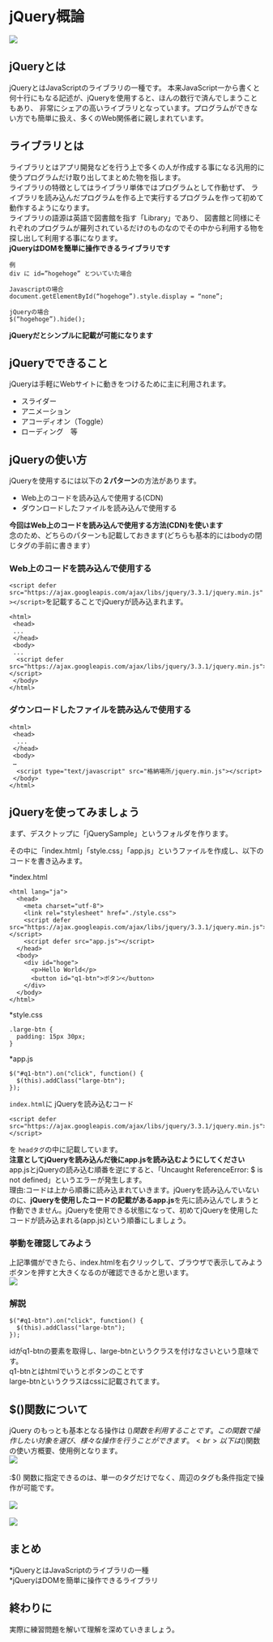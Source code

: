 
# jQuery概論
![](./original/jQuery.png)
## jQueryとは

jQueryとはJavaScriptのライブラリの一種です。
本来JavaScript一から書くと何十行にもなる記述が、jQueryを使用すると、ほんの数行で済んでしまうこともあり、
非常にシェアの高いライブラリとなっています。プログラムができない方でも簡単に扱え、多くのWeb関係者に親しまれています。

## ライブラリとは
ライブラリとはアプリ開発などを行う上で多くの人が作成する事になる汎用的に使うプログラムだけ取り出してまとめた物を指します。
<br>
ライブラリの特徴としてはライブラリ単体ではプログラムとして作動せず、
ライブラリを読み込んだプログラムを作る上で実行するプログラムを作って初めて動作するようになります。<br>
ライブラリの語源は英語で図書館を指す「Library」であり、
図書館と同様にそれぞれのプログラムが羅列されているだけのものなのでその中から利用する物を探し出して利用する事になります。<br>
**jQueryはDOMを簡単に操作できるライブラリです**

```
例
div に id=”hogehoge” とついていた場合

Javascriptの場合
document.getElementById(“hogehoge”).style.display = “none”;

jQueryの場合
$(“hogehoge”).hide();
```

**jQueryだとシンプルに記載が可能になります**
<br>

## jQueryでできること

jQueryは手軽にWebサイトに動きをつけるために主に利用されます。
- スライダー
- アニメーション
- アコーディオン（Toggle）
- ローディング　等

## jQueryの使い方

jQueryを使用するには以下の**２パターン**の方法があります。<br>
- Web上のコードを読み込んで使用する(CDN)
- ダウンロードしたファイルを読み込んで使用する

**今回はWeb上のコードを読み込んで使用する方法(CDN)を使います**
<br>
念のため、どちらのパターンも記載しておきます(どちらも基本的にはbodyの閉じタグの手前に書きます）

### Web上のコードを読み込んで使用する
`<script defer src="https://ajax.googleapis.com/ajax/libs/jquery/3.3.1/jquery.min.js"></script>`を記載することでjQueryが読み込まれます。
```
<html>
 <head>
 ...
 </head>
 <body>
 ...
  <script defer src="https://ajax.googleapis.com/ajax/libs/jquery/3.3.1/jquery.min.js"></script>
 </body>
</html> 
```
### ダウンロードしたファイルを読み込んで使用する
```
<html>
 <head>
  ... 
 </head>
 <body>
 …
  <script type="text/javascript" src="格納場所/jquery.min.js"></script>
 </body>
</html>
```

## jQueryを使ってみましょう

まず、デスクトップに「jQuerySample」というフォルダを作ります。<br>

その中に「index.html」「style.css」「app.js」というファイルを作成し、以下のコードを書き込みます。

*index.html
```
<html lang="ja">
  <head>
    <meta charset="utf-8">
    <link rel="stylesheet" href="./style.css">
    <script defer src="https://ajax.googleapis.com/ajax/libs/jquery/3.3.1/jquery.min.js"></script>
    <script defer src="app.js"></script>
  </head>
  <body>
    <div id="hoge">
      <p>Hello World</p>
      <button id="q1-btn">ボタン</button>
    </div>
  </body>
</html>
```
*style.css
```
.large-btn {
  padding: 15px 30px;
}
```
*app.js
```
$("#q1-btn").on("click", function() {
  $(this).addClass("large-btn");
});
```
`index.html`に
jQueryを読み込むコード
```
<script defer src="https://ajax.googleapis.com/ajax/libs/jquery/3.3.1/jquery.min.js"></script>
```
を
`headタグ`の中に記載しています。<br>
**注意としてjQueryを読み込んだ後にapp.jsを読み込むようにしてください**<br>
app.jsとjQueryの読み込む順番を逆にすると、「Uncaught ReferenceError: $ is not defined」というエラーが発生します。
<br>理由:コードは上から順番に読み込まれていきます。jQueryを読み込んでいないのに、**jQueryを使用したコードの記載があるapp.js**を先に読み込んでしまうと
作動できません。jQueryを使用できる状態になって、初めてjQueryを使用したコードが読み込まれる(app.js)という順番にしましょう。

### 挙動を確認してみよう
上記準備ができたら、index.htmlを右クリックして、ブラウザで表示してみよう
<br>
ボタンを押すと大きくなるのが確認できるかと思います。
<br>
![](./original/btn.png)

### 解説
```
$("#q1-btn").on("click", function() {
  $(this).addClass("large-btn");
});
```
idがq1-btnの要素を取得し、large-btnというクラスを付けなさいという意味です。
<br>
q1-btnとはhtmlでいうとボタンのことです
<br>
large-btnというクラスはcssに記載されてます。



## $()関数について
jQuery のもっとも基本となる操作は $() 関数を利用することです。この関数で操作したい対象を選び、様々な操作を行うことができます。
<br>以下は$()関数の使い方概要、使用例となります。<br>
![](./original/function1.png)
<br>
<br>
:$() 関数に指定できるのは、単一のタグだけでなく、周辺のタグも条件指定で操作が可能です。
<br>
<br>
![](./original/function2.png)
<br>
<br>
![](./original/function3.png)

## まとめ
*jQueryとはJavaScriptのライブラリの一種
<br>
*jQueryはDOMを簡単に操作できるライブラリ
<br>

## 終わりに
実際に練習問題を解いて理解を深めていきましょう。

